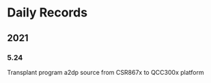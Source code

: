 # Daily Records

## 2021

### 5.24

Transplant program a2dp source from CSR867x to QCC300x platform
